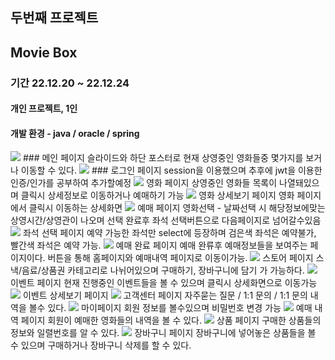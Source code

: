 ## 두번째 프로젝트
## Movie Box

### 기간 22.12.20 ~ 22.12.24
#### 개인 프로젝트, 1인

#### 개발 환경 - java / oracle / spring

<img src="/picture/pic1.jpg">
### 메인 페이지
슬라이드와 하단 포스터로 현재 상영중인 영화들중 몇가지를
보거나 이동할 수 있다.


<img src="/picture/signIn.jpg">
### 로그인 페이지
session을 이용했으며 추후에 jwt을 이용한 인증/인가를 공부하여 추가할예정
<img src="/picture/movie.jpg">
영화 페이지
상영중인 영화들 목록이 나열돼있으며 클릭시 상세정보로 이동하거나 예매하기 가능
<img src="/picture/movieDetail.jpg">
영화 상세보기 페이지
영화 페이지에서 클릭시 이동하는 상세화면
<img src="/picture/reserve.jpg">
예매 페이지
영화선택 - 날짜선택 시 해당정보에맞는 상영시간/상영관이 나오며
선택 완료후 좌석 선택버튼으로 다음페이지로 넘어갈수있음
<img src="/picture/reserveDetail.jpg">
좌석 선택 페이지
예약 가능한 좌석만 select에 등장하며 검은색 좌석은 예약불가, 빨간색 좌석은 예약 가능.
<img src="/picture/reserveResult.jpg">
예매 완료 페이지
예매 완류후 예매정보들을 보여주는 페이지이다. 버튼을 통해 홈페이지와 예매내역 페이지로 이동이가능.
<img src="/picture/store.jpg">
스토어 페이지
스낵/음료/상품권 카테고리로 나뉘어있으며 구매하기, 장바구니에 담기 가 가능하다.
<img src="/picture/event.jpg">
이벤트 페이지
현재 진행중인 이벤트들을 볼 수 있으며 클릭시 상세화면으로 이동가능
<img src="/picture/eventDetail.jpg">
이벤트 상세보기 페이지
<img src="/picture/CS.jpg">
고객센터 페이지
자주묻는 질문 / 1:1 문의 / 1:1 문의 내역을 볼수 있다.
<img src="/picture/myPage.jpg">
마이페이지
회원 정보를 볼수있으며 비밀번호 변경 가능
<img src="/picture/bookList.jpg">
예매 내역 페이지
회원이 예매한 영화들의 내역을 볼 수 있다.
<img src="/picture/myStore.jpg">
상품 페이지
구매한 상품들의 정보와 일렬번호를 알 수 있다.
<img src="/picture/basket.jpg">
장바구니 페이지
장바구니에 넣어놓은 상품들을 볼 수 있으며 구매하거나 장바구니 삭제를 할 수 있다.
